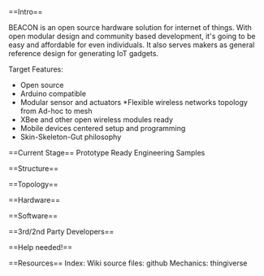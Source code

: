 ==Intro==

BEACON is an open source hardware solution for internet of things. With open modular design and community based development, it's going to be easy and affordable for even individuals. It also serves makers as general reference design for generating IoT gadgets. 

Target Features:
* Open source 
* Arduino compatible
* Modular sensor and actuators 
*Flexible wireless networks topology from Ad-hoc to mesh 
* XBee and other open wireless modules ready 
* Mobile devices centered setup and programming 
* Skin-Skeleton-Gut philosophy

==Current Stage==
Prototype Ready
Engineering Samples

==Structure==

==Topology==

==Hardware==

==Software==

==3rd/2nd Party Developers==

==Help needed!== 

==Resources==
Index: Wiki
source files: github 
Mechanics: thingiverse
